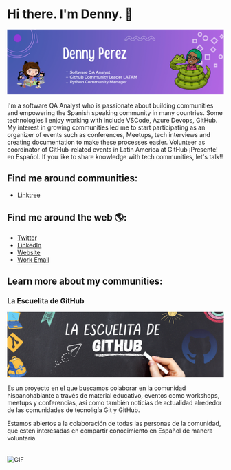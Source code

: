 # Hi there. I'm Denny. 👋

![alt text](assets/header.png "My header")

I'm a software QA Analyst  who is passionate about building communities and empowering the Spanish speaking community in many countries. Some technologies I enjoy working with include VSCode, Azure Devops, GitHub. My interest in growing communities led me to start participating as an organizer of events such as conferences, Meetups, tech interviews and creating documentation to make these processes easier. Volunteer as coordinator of GitHub-related events in Latin America at GitHub ¡Presente! en Español. If you like to share knowledge with tech  communities, let's talk!!

## Find me around communities:

* [Linktree](https://linktr.ee/Dennyperez18)

## Find me around the web 🌎:

* [Twitter](https://twitter.com/dennyperez18)
* [LinkedIn](https://www.linkedin.com/in/dennyperez18/)
* [Website](https://dennyperez.dev/)
* [Work Email](denny.perez.dev@gmail.com)

## Learn more about my communities:

### La Escuelita de GitHub

![alt text](assets/Escuelita_header.png "Escuelita Banner")

Es un proyecto en el que buscamos colaborar en la comunidad hispanohablante a través de material educativo, eventos como workshops, meetups y conferencias, así como también noticias de actualidad alrededor de las comunidades de tecnoligía Git y GitHub.

Estamos abiertos a la colaboración de todas las personas de la comunidad, que esten interesadas en compartir conocimiento en Español de manera voluntaria.

<br>
<img align="center" alt="GIF" height="300px" src="https://media.giphy.com/media/du3J3cXyzhj75IOgvA/giphy.gif" />
